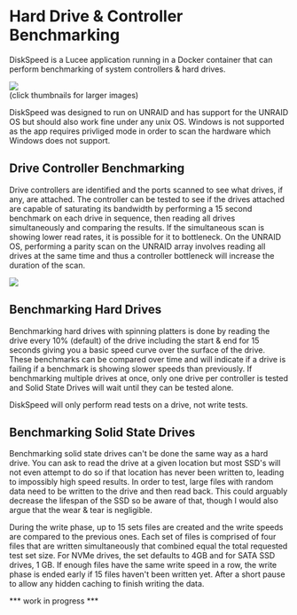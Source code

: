 # Hard Drive & Controller Benchmarking

DiskSpeed is a Lucee application running in a Docker container that can perform benchmarking of system controllers & hard drives.

<a href="https://www.strangejourney.net/github/diskspeed/DiskSpeed_Main.png" target="_blank"><img src="https://www.strangejourney.net/github/diskspeed/DiskSpeed_Main_thumb.png"></a><br>
(click thumbnails for larger images)

DiskSpeed was designed to run on UNRAID and has support for the UNRAID OS but should also work fine under any unix OS. Windows is not supported as the app requires privliged mode in order to scan the hardware which Windows does not support.

## Drive Controller Benchmarking
Drive controllers are identified and the ports scanned to see what drives, if any, are attached. The controller can be tested to see if the drives attached are capable of saturating its bandwidth by performing a 15 second benchmark on each drive in sequence,
then reading all drives simultaneously and comparing the results. If the simultaneous scan is showing lower read rates, it is possible for it to bottleneck. On the UNRAID OS, performing a parity scan on the UNRAID array involves reading all drives at the same
time and thus a controller bottleneck will increase the duration of the scan.

<a href="https://www.strangejourney.net/github/diskspeed/Controller_Benchmark.png" target="_blank"><img src="https://www.strangejourney.net/github/diskspeed/Controller_Benchmark_thumb.png"></a><br>

## Benchmarking Hard Drives

Benchmarking hard drives with spinning platters is done by reading the drive every 10% (default) of the drive including the start & end for 15 seconds giving you a basic speed curve over the surface of the drive. These benchmarks can be compared over time
and will indicate if a drive is failing if a benchmark is showing slower speeds than previously. If benchmarking multiple drives at once, only one drive per controller is tested and Solid State Drives will wait until they can be tested alone.

DiskSpeed will only perform read tests on a drive, not write tests.

## Benchmarking Solid State Drives

Benchmarking solid state drives can't be done the same way as a hard drive. You can ask to read the drive at a given location but most SSD's will not even attempt to do so if that location has never been written to, leading to impossibly high speed results.
In order to test, large files with random data need to be written to the drive and then read back. This could arguably decrease the lifespan of the SSD so be aware of that, though I would also argue that the wear & tear is negligible.

During the write phase, up to 15 sets files are created and the write speeds are compared to the previous ones. Each set of files is comprised of four files that are written simultaneously that combined equal the total requested test set size. For NVMe drives,
the set defaults to 4GB and for SATA SSD drives, 1 GB. If enough files have the same write speed in a row, the write phase is ended early if 15 files haven't been written yet. After a short pause to allow any hidden caching to finish writing the data.

*** work in progress ***
